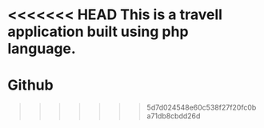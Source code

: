 <<<<<<< HEAD
This is a travell application built using php language.
=======
# Github
>>>>>>> 5d7d024548e60c538f27f20fc0ba71db8cbdd26d
